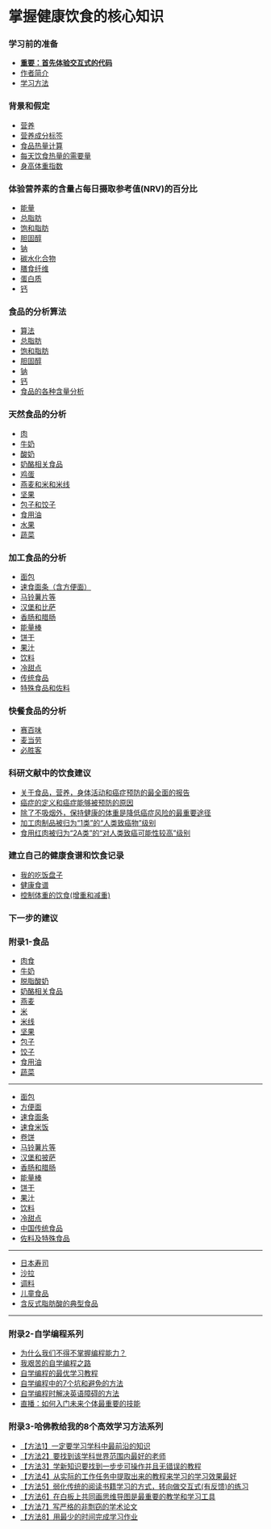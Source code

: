 # 掌握健康饮食的核心知识

### 学习前的准备

- [**重要：首先体验交互式的代码**](/chapters/章0-学习前的准备/重要：首先体验交互式的代码.md)
- [作者简介](/chapters/章0-学习前的准备/作者简介.md)
- [学习方法](/chapters/章0-学习前的准备/学习方法.md)

### 背景和假定

- [营养](/chapters/章1-背景和假定/营养.md)
- [营养成分标签](/chapters/章1-背景和假定/营养成分标签.md)
- [食品热量计算](/chapters/章1-背景和假定/食品热量计算.md)
- [每天饮食热量的需要量](/chapters/章1-背景和假定/每天饮食热量的需要量.md)
- [身高体重指数](/chapters/章1-背景和假定/身高体重指数.md)

### 体验营养素的含量占每日摄取参考值(NRV)的百分比

- [能量](/chapters/章2-体验营养素的含量占每日摄取参考值(NRV)的百分比/1-能量占每日摄取参考值(NRV)的百分比.md)
- [总脂肪](/chapters/章2-体验营养素的含量占每日摄取参考值(NRV)的百分比/2-总脂肪的含量占每日摄取参考值(NRV)的百分比.md)
- [饱和脂肪](/chapters/章2-体验营养素的含量占每日摄取参考值(NRV)的百分比/3-饱和脂肪的含量占每日摄取参考值(NRV)的百分比.md)
- [胆固醇](/chapters/章2-体验营养素的含量占每日摄取参考值(NRV)的百分比/4-胆固醇的含量占每日摄取参考值(NRV)的百分比.md)
- [钠](/chapters/章2-体验营养素的含量占每日摄取参考值(NRV)的百分比/5-钠的含量占每日摄取参考值(NRV)的百分比.md)
- [碳水化合物](/chapters/章2-体验营养素的含量占每日摄取参考值(NRV)的百分比/6-碳水化合物的含量占每日摄取参考值(NRV)的百分比.md)
- [膳食纤维](/chapters/章2-体验营养素的含量占每日摄取参考值(NRV)的百分比/7-膳食纤维的含量占每日摄取参考值(NRV)的百分比.md)
- [蛋白质](/chapters/章2-体验营养素的含量占每日摄取参考值(NRV)的百分比/8-蛋白质的含量占每日摄取参考值(NRV)的百分比.md)
- [钙](/chapters/章2-体验营养素的含量占每日摄取参考值(NRV)的百分比/9-钙的含量占每日摄取参考值(NRV)的百分比.md)

### 食品的分析算法

- [算法](/chapters/章3-食品的分析算法/食品的算法.md)
- [总脂肪](/chapters/章3-食品的分析算法/总脂肪.md)
- [饱和脂肪](/chapters/章3-食品的分析算法/饱和脂肪.md)
- [胆固醇](/chapters/章3-食品的分析算法/胆固醇.md)
- [钠](/chapters/章3-食品的分析算法/钠.md)
- [钙](/chapters/章3-食品的分析算法/钙.md)
- [食品的各种含量分析](/chapters/章3-食品的分析算法/食品的各种含量分析.md)

### 天然食品的分析

- [肉](/chapters/章4-天然食品的分析/肉.md)
- [牛奶](/chapters/章4-天然食品的分析/牛奶.md)
- [酸奶](/chapters/章4-天然食品的分析/酸奶.md)
- [奶酪相关食品](/chapters/章4-天然食品的分析/奶酪相关食品.md)
- [鸡蛋](/chapters/章4-天然食品的分析/鸡蛋.md)
- [燕麦和米和米线](/chapters/章4-天然食品的分析/燕麦和米和米线.md)
- [坚果](/chapters/章4-天然食品的分析/坚果.md)
- [包子和饺子](/chapters/章4-天然食品的分析/包子和饺子.md)
- [食用油](/chapters/章4-天然食品的分析/食用油.md)
- [水果](/chapters/章4-天然食品的分析/水果.md)
- [蔬菜](/chapters/章4-天然食品的分析/蔬菜.md)

### 加工食品的分析

- [面包](/chapters/章5-加工食品的分析/面包.md)
- [速食面条（含方便面）](/chapters/章5-加工食品的分析/速食面条（含方便面）.md)
- [马铃薯片等](/chapters/章5-加工食品的分析/马铃薯片等.md)
- [汉堡和比萨](/chapters/章5-加工食品的分析/汉堡和比萨.md)
- [香肠和腊肠](/chapters/章5-加工食品的分析/香肠和腊肠.md)
- [能量棒](/chapters/章5-加工食品的分析/能量棒.md)
- [饼干](/chapters/章5-加工食品的分析/饼干.md)
- [果汁](/chapters/章5-加工食品的分析/果汁.md)
- [饮料](/chapters/章5-加工食品的分析/饮料.md)
- [冷甜点](/chapters/章5-加工食品的分析/冷甜点.md)
- [传统食品](/chapters/章5-加工食品的分析/传统食品.md)
- [特殊食品和佐料](/chapters/章5-加工食品的分析/特殊食品和佐料.md)

### 快餐食品的分析

- [赛百味](/chapters/章6-加工食品的分析/赛百味.md)
- [麦当劳](/chapters/章6-加工食品的分析/麦当劳.md)
- [必胜客](/chapters/章6-加工食品的分析/必胜客.md)

### 科研文献中的饮食建议

- [关于食品，营养，身体活动和癌症预防的最全面的报告](/chapters/章7-科研文献中的饮食建议/关于食品-营养-身体活动和癌症预防的最全面的报告.md)
- [癌症的定义和癌症能够被预防的原因](/chapters/章7-科研文献中的饮食建议/癌症的定义和癌症能够被预防的原因.md)
- [除了不吸烟外，保持健康的体重是降低癌症风险的最重要途径](/chapters/章7-科研文献中的饮食建议/除了不吸烟外，保持健康的体重是降低癌症风险的最重要途径.md)
- [加工肉制品被归为“1类”的“人类致癌物”级别](/chapters/章7-科研文献中的饮食建议/加工肉制品是-1类-的-人类致癌物.md)
- [食用红肉被归为“2A类”的“对人类致癌可能性较高”级别](/chapters/章7-科研文献中的饮食建议/食用红肉被归为-2A类-的-对人类致癌可能性较高-级别.md)

### 建立自己的健康食谱和饮食记录

- [我的吃饭盘子](/chapters/章8-建立自己的健康食谱和饮食记录/我的吃饭盘子.md)
- [健康食谱](/chapters/章8-建立自己的健康食谱和饮食记录/健康食谱.md)
- [控制体重的饮食(增重和减重)](/chapters/章8-建立自己的健康食谱和饮食记录/控制体重的饮食(增重和减重).md)

### 下一步的建议

### 附录1-食品

- [肉食](/chapters/章y-附录/肉食.md)
- [牛奶](/chapters/章y-附录/牛奶.md)
- [脱脂酸奶](/chapters/章y-附录/脱脂酸奶.md)
- [奶酪相关食品](/chapters/章y-附录/奶酪相关食品.md)
- [燕麦](/chapters/章y-附录/燕麦.md)
- [米](/chapters/章y-附录/米.md)
- [米线](/chapters/章y-附录/米线.md)
- [坚果](/chapters/章y-附录/坚果.md)
- [包子](/chapters/章y-附录/包子.md)
- [饺子](/chapters/章y-附录/饺子.md)
- [食用油](/chapters/章y-附录/食用油.md)
- [蔬菜](/chapters/章y-附录/蔬菜.md)
------------------
- [面包](/chapters/章y-附录/面包.md)
- [方便面](/chapters/章y-附录/方便面.md)
- [速食面条](/chapters/章y-附录/速食面条.md)
- [速食米饭](/chapters/章y-附录/速食米饭.md)
- [卷饼](/chapters/章y-附录/卷饼.md)
- [马铃薯片等](/chapters/章y-附录/马铃薯片等.md)
- [汉堡和披萨](/chapters/章y-附录/汉堡和披萨.md)
- [香肠和腊肠](/chapters/章y-附录/香肠和腊肠.md)
- [能量棒](/chapters/章y-附录/能量棒.md)
- [饼干](/chapters/章y-附录/饼干.md)
- [果汁](/chapters/章y-附录/果汁.md)
- [饮料](/chapters/章y-附录/饮料.md)
- [冷甜点](/chapters/章y-附录/冷甜点.md)
- [中国传统食品](/chapters/章y-附录/中国传统食品.md)
- [佐料及特殊食品](/chapters/章y-附录/佐料及特殊食品.md)
------------------
- [日本寿司](/chapters/章y-附录/日本寿司.md)
- [沙拉](/chapters/章y-附录/沙拉.md)
- [调料](/chapters/章y-附录/调料.md)
- [儿童食品](/chapters/章y-附录/儿童食品.md)
- [含反式脂肪酸的典型食品](/chapters/章y-附录/含反式脂肪酸的典型食品.md)
------------------

### 附录2-自学编程系列

- [为什么我们不得不掌握编程能力？](/chapters/章y-附录/为什么我们不得不掌握编程能力？.md)
- [我艰苦的自学编程之路](/chapters/章y-附录/我艰苦的自学编程之路.md)
- [自学编程的最优学习教程](/chapters/章y-附录/自学编程的最优学习教程.md)
- [自学编程中的7个坑和避免的方法](/chapters/章y-附录/自学编程中的7个坑和避免的方法.md)
- [自学编程时解决英语障碍的方法](/chapters/章y-附录/自学编程时解决英语障碍的方法.md)
- [直播：如何入门未来个体最重要的技能](/chapters/章y-附录/如何入门未来个体最重要的技能.md)

### 附录3-哈佛教给我的8个高效学习方法系列

- [【方法1】一定要学习学科中最前沿的知识]()
- [【方法2】要找到该学科世界范围内最好的老师]()
- [【方法3】学新知识要找到一步步可操作并且无错误的教程]()
- [【方法4】从实际的工作任务中提取出来的教程来学习的学习效果最好]()
- [【方法5】弱化传统的阅读书籍学习的方式，转向做交互式(有反馈)的练习]()
- [【方法6】在白板上共同画思维导图是最重要的教学和学习工具]()
- [【方法7】写严格的非剽窃的学术论文]()
- [【方法8】用最少的时间完成学习作业]()
 





